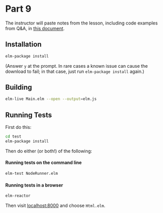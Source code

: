 Part 9
======

The instructor will paste notes from the lesson, including code examples from
Q&A, in [this document](https://docs.google.com/document/d/1ApuSOk9DP0YsQrxhW7-WE8UOEAV4PPnLDDeqUOL2o5k/edit?usp=sharing).

## Installation

```bash
elm-package install
```

(Answer `y` at the prompt. In rare cases a known issue can cause the download
to fail; in that case, just run `elm-package install` again.)

## Building

```bash
elm-live Main.elm --open --output=elm.js
```

## Running Tests

First do this:

```bash
cd test
elm-package install
```

Then do either (or both!) of the following:

#### Running tests on the command line

```bash
elm-test NodeRunner.elm
```

#### Running tests in a browser

```bash
elm-reactor
```

Then visit [localhost:8000](http://localhost:8000) and choose `Html.elm`.
